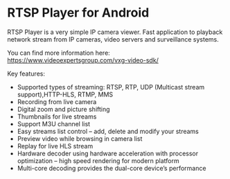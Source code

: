 # RTSP Player for Android
  RTSP Player is a very simple IP camera viewer.
  Fast application to playback network stream from IP cameras, video servers and surveillance systems. 
  
  You can find more information here: https://www.videoexpertsgroup.com/vxg-video-sdk/

  Key features: 
*  Supported types of streaming: RTSP, RTP, UDP (Multicast stream support),HTTP-HLS, RTMP, MMS
* Recording from live camera
*  Digital zoom and picture shifting 
*  Thumbnails for live streams
*  Support M3U channel list
*  Easy streams list control – add, delete and modify your streams
*  Preview video while browsing in camera list 
*  Replay for live HLS stream
*  Hardware decoder using hardware acceleration with processor optimization – high speed rendering for modern platform
*  Multi-core decoding provides the dual-core device’s performance 



